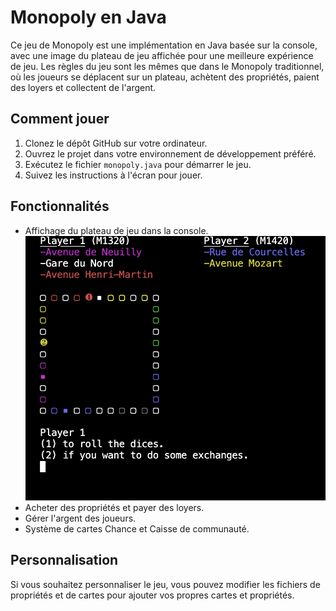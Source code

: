 # Monopoly en Java

Ce jeu de Monopoly est une implémentation en Java basée sur la console, avec une image du plateau de jeu affichée pour une meilleure expérience de jeu. Les règles du jeu sont les mêmes que dans le Monopoly traditionnel, où les joueurs se déplacent sur un plateau, achètent des propriétés, paient des loyers et collectent de l'argent.

## Comment jouer

1. Clonez le dépôt GitHub sur votre ordinateur.
2. Ouvrez le projet dans votre environnement de développement préféré.
3. Exécutez le fichier `monopoly.java` pour démarrer le jeu.
4. Suivez les instructions à l'écran pour jouer.

## Fonctionnalités

- Affichage du plateau de jeu dans la console.
![Monopoly Board](board.png)
- Acheter des propriétés et payer des loyers.
- Gérer l'argent des joueurs.
- Système de cartes Chance et Caisse de communauté.

## Personnalisation

Si vous souhaitez personnaliser le jeu, vous pouvez modifier les fichiers de propriétés et de cartes pour ajouter vos propres cartes et propriétés.

